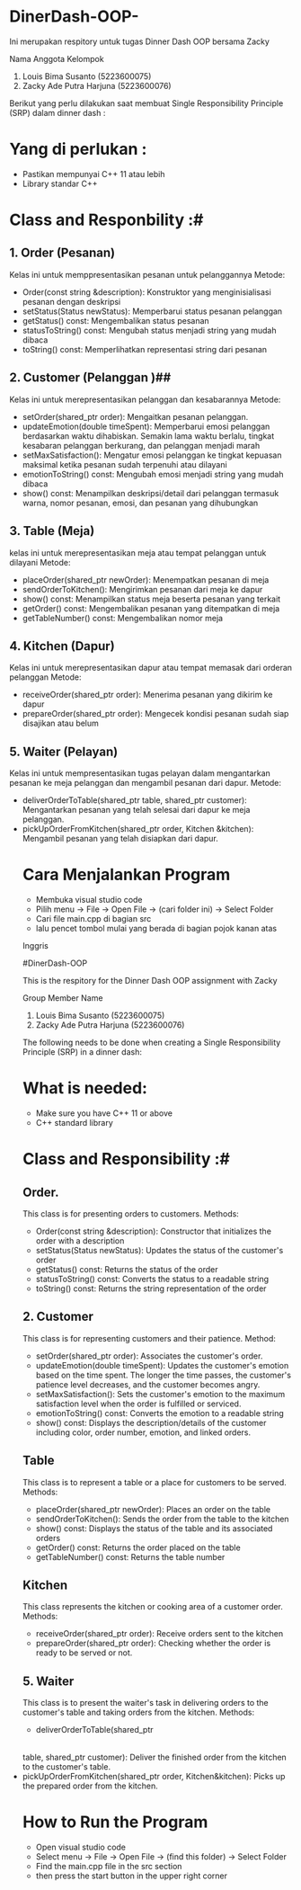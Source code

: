 # DinerDash-OOP-

Ini merupakan respitory untuk tugas Dinner Dash OOP bersama Zacky

Nama Anggota Kelompok

1. Louis Bima Susanto (5223600075)
2. Zacky Ade Putra Harjuna (5223600076)

Berikut yang perlu dilakukan saat membuat  Single Responsibility Principle (SRP) dalam dinner dash :

# Yang di perlukan : #
  - Pastikan mempunyai C++ 11 atau lebih
  - Library standar C++
# Class and Responbility :#
## 1. Order (Pesanan) ##
Kelas ini untuk memppresentasikan pesanan untuk pelanggannya
Metode:
* Order(const string &description): Konstruktor yang menginisialisasi pesanan dengan deskripsi
* setStatus(Status newStatus): Memperbarui status pesanan pelanggan
* getStatus() const: Mengembalikan status pesanan
* statusToString() const: Mengubah status menjadi string yang mudah dibaca
* toString() const: Memperlihatkan representasi string dari pesanan
  
## 2. Customer (Pelanggan )##
Kelas ini untuk merepresentasikan pelanggan dan kesabarannya
Metode:
* setOrder(shared_ptr<Order> order): Mengaitkan pesanan pelanggan.
* updateEmotion(double timeSpent): Memperbarui emosi pelanggan berdasarkan waktu dihabiskan. Semakin lama waktu berlalu, tingkat kesabaran pelanggan berkurang, dan pelanggan menjadi marah
* setMaxSatisfaction(): Mengatur emosi pelanggan ke tingkat kepuasan maksimal ketika pesanan sudah terpenuhi atau dilayani
* emotionToString() const: Mengubah emosi menjadi string yang mudah dibaca
* show() const: Menampilkan deskripsi/detail dari pelanggan termasuk warna, nomor pesanan, emosi, dan pesanan yang dihubungkan

## 3. Table (Meja) 
kelas ini untuk merepresentasikan meja atau tempat pelanggan untuk dilayani 
Metode:
* placeOrder(shared_ptr<Order> newOrder): Menempatkan pesanan di meja
* sendOrderToKitchen(): Mengirimkan pesanan dari meja ke dapur
* show() const: Menampilkan status meja beserta pesanan yang terkait
* getOrder() const: Mengembalikan pesanan yang ditempatkan di meja
* getTableNumber() const: Mengembalikan nomor meja

## 4. Kitchen (Dapur)
Kelas ini untuk merepresentasikan dapur atau tempat memasak dari orderan pelanggan
Metode:
* receiveOrder(shared_ptr<Order> order): Menerima pesanan yang dikirim ke dapur
* prepareOrder(shared_ptr<Order> order): Mengecek kondisi pesanan sudah siap disajikan atau belum

## 5. Waiter (Pelayan)
Kelas ini untuk mempresentasikan tugas pelayan dalam mengantarkan pesanan ke meja pelanggan dan mengambil pesanan dari dapur.
Metode:
* deliverOrderToTable(shared_ptr<Table> table, shared_ptr<Customer> customer): Mengantarkan pesanan yang telah selesai dari dapur ke meja pelanggan.
* pickUpOrderFromKitchen(shared_ptr<Order> order, Kitchen &kitchen): Mengambil pesanan yang telah disiapkan dari dapur.

# Cara Menjalankan Program
* Membuka visual studio code
* Pilih menu -> File -> Open File -> (cari folder ini) -> Select Folder
* Cari file main.cpp di bagian src
* lalu pencet tombol mulai yang berada di bagian pojok kanan atas




Inggris

#DinerDash-OOP

This is the respitory for the Dinner Dash OOP assignment with Zacky

Group Member Name

1. Louis Bima Susanto (5223600075)
2. Zacky Ade Putra Harjuna (5223600076)

The following needs to be done when creating a Single Responsibility Principle (SRP) in a dinner dash:

# What is needed: #
  - Make sure you have C++ 11 or above
  - C++ standard library
# Class and Responsibility :#
## Order.
This class is for presenting orders to customers.
Methods:
* Order(const string &description): Constructor that initializes the order with a description
* setStatus(Status newStatus): Updates the status of the customer's order
* getStatus() const: Returns the status of the order
* statusToString() const: Converts the status to a readable string
* toString() const: Returns the string representation of the order
  
## 2. Customer
This class is for representing customers and their patience.
Method:
* setOrder(shared_ptr<Order> order): Associates the customer's order.
* updateEmotion(double timeSpent): Updates the customer's emotion based on the time spent. The longer the time passes, the customer's patience level decreases, and the customer becomes angry.
* setMaxSatisfaction(): Sets the customer's emotion to the maximum satisfaction level when the order is fulfilled or serviced.
* emotionToString() const: Converts the emotion to a readable string
* show() const: Displays the description/details of the customer including color, order number, emotion, and linked orders.

## Table 
This class is to represent a table or a place for customers to be served. 
Methods:
* placeOrder(shared_ptr<Order> newOrder): Places an order on the table
* sendOrderToKitchen(): Sends the order from the table to the kitchen
* show() const: Displays the status of the table and its associated orders
* getOrder() const: Returns the order placed on the table
* getTableNumber() const: Returns the table number

## Kitchen
This class represents the kitchen or cooking area of a customer order.
Methods:
* receiveOrder(shared_ptr<Order> order): Receive orders sent to the kitchen
* prepareOrder(shared_ptr<Order> order): Checking whether the order is ready to be served or not.

## 5. Waiter
This class is to present the waiter's task in delivering orders to the customer's table and taking orders from the kitchen.
Methods:
* deliverOrderToTable(shared_ptr<Table> table, shared_ptr<Customer> customer): Deliver the finished order from the kitchen to the customer's table.
* pickUpOrderFromKitchen(shared_ptr<Order> order, Kitchen&kitchen): Picks up the prepared order from the kitchen.

# How to Run the Program
* Open visual studio code
* Select menu -> File -> Open File -> (find this folder) -> Select Folder
* Find the main.cpp file in the src section
* then press the start button in the upper right corner
